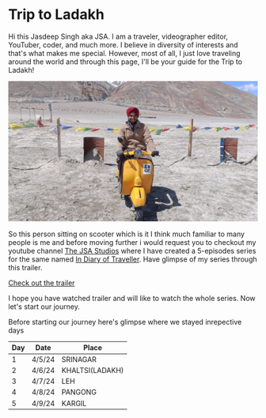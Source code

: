 # Trip to Ladakh
Hi this Jasdeep Singh aka JSA. I am a traveler, videographer editor, YouTuber, coder, and much more. I believe in diversity of interests and that's what makes me special. However, most of all, I just love traveling around the world and through this page, I'll be your guide for the Trip to Ladakh!

![Jasdeep Singh aka JSA](https://github.com/codebyjsa/trip-to-ladakh/blob/main/IMG-20240410-WA0006.png?raw=true)

So this person sitting on scooter which is it I think much familiar to many people is me and before moving further i would request you to checkout my youtube channel [The JSA Studios](https://www.youtube.com/@thejsastudios2875) where I have created a 5-episodes series for the same named [In Diary of Traveller](https://www.youtube.com/playlist?list=PLNaXAeehwTsbLTcl-Eonq8hZLqv7uUjWX). Have glimpse of my series through this trailer.

[Check out the trailer](https://www.youtube.com/embed/gJCW_NdRBPU?si=0ZCpVV3o6bDzt4xK)

I hope you have watched trailer and will like to watch the whole series. Now let's start our journey.

Before starting our journey here's glimpse where we stayed inrepective days

| Day | Date   | Place           |
|-----|--------|-----------------|
| 1   | 4/5/24 | SRINAGAR        |
| 2   | 4/6/24 | KHALTSI(LADAKH) |
| 3   | 4/7/24 | LEH             |
| 4   | 4/8/24 | PANGONG         |
| 5   | 4/9/24 | KARGIL          |
